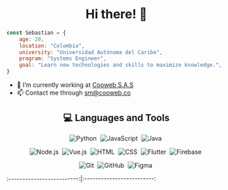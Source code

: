 
<h1 align="center"> Hi there! 👋</h1>

```javascript
const Sebastian = {
	age: 20,
	location: "Colombia",
	university: "Universidad Autónoma del Caribe",
	program: "Systems Engineer",
	goal: "Learn new technologies and skills to maximize knowledge.",
}
```

- 🔭 I’m currently working at <a href="https://cooweb.co/">Cooweb S.A.S</a>
- 📫 Contact me through [sm@cooweb.co](mailto:sm@cooweb.co)
<h2 align="center">💻 Languages and Tools</h2>

<div align="center">

![Python](https://img.shields.io/badge/-Python-05122A?style=flat&logo=python)&nbsp;
![JavaScript](https://img.shields.io/badge/-JavaScript-05122A?style=flat&logo=javascript)&nbsp;
![Java](https://img.shields.io/badge/-Java-05122A?style=flat&logo=Java&logoColor=FFA518)&nbsp;

![Node.js](https://img.shields.io/badge/-Node.js-05122A?style=flat&logo=node.js)&nbsp;
![Vue.js](https://img.shields.io/badge/-Vue.js-05122A?style=flat&logo=vue.js)&nbsp;
![HTML](https://img.shields.io/badge/-HTML-05122A?style=flat&logo=HTML5)&nbsp;
![CSS](https://img.shields.io/badge/-CSS-05122A?style=flat&logo=CSS3&logoColor=1572B6)&nbsp;
![Flutter](https://img.shields.io/badge/Flutter-05122A?style=flat&logo=Flutter)&nbsp;
![Firebase](https://img.shields.io/badge/-Firebase-05122A?style=flat&logo=firebase)&nbsp;

![Git](https://img.shields.io/badge/-Git-05122A?style=flat&logo=git)&nbsp;
![GitHub](https://img.shields.io/badge/-GitHub-05122A?style=flat&logo=github)&nbsp;
![Figma](https://img.shields.io/badge/-Figma-05122A?style=flat&logo=figma)&nbsp;

</div>  
:-------------------------:|:-------------------------:
  
</div>  
